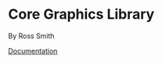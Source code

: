 # Core Graphics Library

By Ross Smith

[Documentation](https://captaincrowbar.github.io/rs-graphics-core/)
